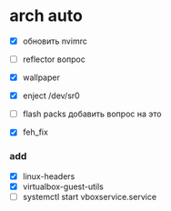 # arch auto 
- [x] обновить nvimrc
- [ ] reflector вопрос
- [x] wallpaper
- [x] enject /dev/sr0
- [ ] flash packs добавить вопрос на это
- [x] feh_fix


### add
- [x] linux-headers
- [x] virtualbox-guest-utils
- [ ] systemctl start vboxservice.service